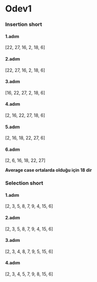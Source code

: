 # Odev1
### Insertion short

#### 1.adım

[22, 27, 16, 2, 18, 6]

#### 2.adım

[22, 27, 16, 2, 18, 6]

#### 3.adım

[16, 22, 27, 2, 18, 6]

#### 4.adım

[2, 16, 22, 27, 18, 6]

#### 5.adım

[2, 16, 18, 22, 27, 6]

#### 6.adım

[2, 6, 16, 18, 22, 27]

**Average case ortalarda olduğu için 18 dir**

### Selection short

#### 1.adım

[2, 3, 5, 8, 7, 9, 4, 15, 6]

#### 2.adım

[2, 3, 5, 8, 7, 9, 4, 15, 6]

#### 3.adım

[2, 3, 4, 8, 7, 9, 5, 15, 6]

#### 4.adım

[2, 3, 4, 5, 7, 9, 8, 15, 6]
